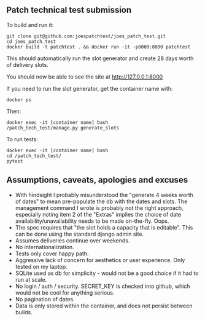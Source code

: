 Patch technical test submission
-------------------------------


To build and run it:

```
git clone git@github.com:joespatchtest/joes_patch_test.git
cd joes_patch_test
docker build -t patchtest . && docker run -it -p8000:8000 patchtest
```

This should automatically run the slot generator and create 28 days worth of
delivery slots.

You should now be able to see the site at http://127.0.0.1:8000

If you need to run the slot generator, get the container name with:

```
docker ps
```

Then:

```
docker exec -it [container name] bash
/patch_tech_test/manage.py generate_slots

```

To run tests:

```
docker exec -it [container name] bash
cd /patch_tech_test/
pytest
```

Assumptions, caveats, apologies and excuses
-------------------------------------------

* With hindsight I probably misunderstood the "generate 4 weeks worth of dates"
  to mean pre-populate the db with the dates and slots. The management command
  I wrote is probably not the right approach, especially noting item 2 of the
  "Extras" implies the choice of date availability/unavailability needs to be
  made on-the-fly. Oops.
* The spec requires that "the slot holds a capacity that is editable". This can
  be done using the standard django admin site.
* Assumes deliveries continue over weekends.
* No internationalization.
* Tests only cover happy path.
* Aggressive lack of concern for aesthetics or user experience. Only tested on
  my laptop.
* SQLite used as db for simplicity - would not be a good choice if it had to
  run at scale.
* No login / auth / security. SECRET\_KEY is checked into github, which would
  not be cool for anything serious.
* No pagination of dates.
* Data is only stored within the container, and does not persist between
  builds.
